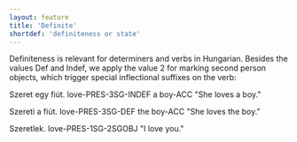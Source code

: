```yaml
---
layout: feature
title: 'Definite'
shortdef: 'definiteness or state'
---
```


Definiteness is relevant for determiners and verbs in Hungarian. Besides the values Def and Indef, we apply the value 2 for marking second person objects, which trigger special inflectional suffixes on the verb:

Szeret egy fiút.
love-PRES-3SG-INDEF a boy-ACC
"She loves a boy."

Szereti a fiút.
love-PRES-3SG-DEF the boy-ACC
"She loves the boy."

Szeretlek.
love-PRES-1SG-2SGOBJ
"I love you."
<!-- Interlanguage links updated Út zář 29 20:43:00 CEST 2020 -->
